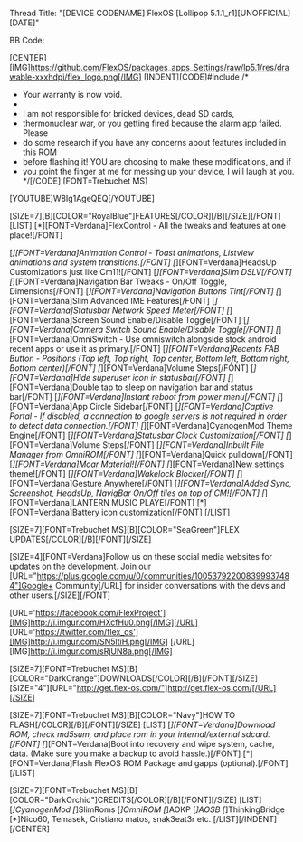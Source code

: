 Thread Title: "[DEVICE CODENAME] FlexOS [Lollipop 5.1.1_r1][UNOFFICIAL][DATE]"

BB Code:

[CENTER][IMG]https://github.com/FlexOS/packages_apps_Settings/raw/lp5.1/res/drawable-xxxhdpi/flex_logo.png[/IMG] 
[INDENT][CODE]#include
/*
* Your warranty is now void.
*
* I am not responsible for bricked devices, dead SD cards,
* thermonuclear war, or you getting fired because the alarm app failed. Please
* do some research if you have any concerns about features included in this ROM
* before flashing it! YOU are choosing to make these modifications, and if
* you point the finger at me for messing up your device, I will laugh at you.
*/[/CODE]
[FONT=Trebuchet MS]

[YOUTUBE]W8Ig1AgeQEQ[/YOUTUBE]

[SIZE=7][B][COLOR="RoyalBlue"]FEATURES[/COLOR][/B][/SIZE][/FONT]
[LIST]
[*][FONT=Verdana]FlexControl - All the tweaks and features at one place![/FONT]

[*][FONT=Verdana]Animation Control - Toast animations, Listview animations and system transitions.[/FONT]
[*][FONT=Verdana]HeadsUp Customizations just like Cm11![/FONT]
[*][FONT=Verdana]Slim DSLV[/FONT]
[*][FONT=Verdana]Navigation Bar Tweaks - On/Off Toggle, Dimensions[/FONT]
[*][FONT=Verdana]Navigation Buttons Tint[/FONT]
[*][FONT=Verdana]Slim Advanced IME Features[/FONT]
[*][FONT=Verdana]Statusbar Network Speed Meter[/FONT]
[*][FONT=Verdana]Screen Sound  Enable/Disable Toggle[/FONT]
[*][FONT=Verdana]Camera Switch Sound Enable/Disable Toggle[/FONT]
[*][FONT=Verdana]OmniSwitch - Use omniswitch alongside stock android recent apps or use it as primary.[/FONT]
[*][FONT=Verdana]Recents FAB Button - Positions (Top left, Top right, Top center, Bottom left, Bottom right, Bottom center)[/FONT]
[*][FONT=Verdana]Volume Steps[/FONT]
[*][FONT=Verdana]Hide superuser icon in statusbar[/FONT]
[*][FONT=Verdana]Double tap to sleep on navigation bar and status bar[/FONT]
[*][FONT=Verdana]Instant reboot from power menu[/FONT]
[*][FONT=Verdana]App Circle Sidebar[/FONT]
[*][FONT=Verdana]Captive Portal - If disabled, a connection to google servers is not required in order to detect data connection.[/FONT]
[*][FONT=Verdana]CyanogenMod Theme Engine[/FONT]
[*][FONT=Verdana]Statusbar Clock Customization[/FONT]
[*][FONT=Verdana]Volume Steps[/FONT]
[*][FONT=Verdana]Inbuilt File Manager from OmniROM[/FONT]
[*][FONT=Verdana]Quick pulldown[/FONT]
[*][FONT=Verdana]Moar Material![/FONT]
[*][FONT=Verdana]New settings theme![/FONT]
[*][FONT=Verdana]Wakelock Blocker[/FONT]
[*][FONT=Verdana]Gesture Anywhere[/FONT]
[*][FONT=Verdana]Added Sync, Screenshot, HeadsUp, NavigBar On/Off tiles on top of CM![/FONT]
[*][FONT=Verdana]LANTERN MUSIC PLAYE[/FONT]
[*][FONT=Verdana]Battery icon customization[/FONT]
[/LIST]

[SIZE=7][FONT=Trebuchet MS][B][COLOR="SeaGreen"]FLEX UPDATES[/COLOR][/B][/FONT][/SIZE]

[SIZE=4][FONT=Verdana]Follow us on these social media websites for updates on the development. Join our [URL="https://plus.google.com/u/0/communities/100537922008399937484"]Google+ Community[/URL] for insider conversations with the devs and other users.[/SIZE][/FONT]

[URL='https://facebook.com/FlexProject'][IMG]http://i.imgur.com/HXcfHu0.png[/IMG][/URL] [URL='https://twitter.com/flex_os'][IMG]http://i.imgur.com/SN5ltiH.png[/IMG] [/URL][IMG]http://i.imgur.com/sRjUN8a.png[/IMG] 

[SIZE=7][FONT=Trebuchet MS][B][COLOR="DarkOrange"]DOWNLOADS[/COLOR][/B][/FONT][/SIZE]
[SIZE="4"][URL="http://get.flex-os.com/"]http://get.flex-os.com/[/URL][/SIZE]

[SIZE=7][FONT=Trebuchet MS][B][COLOR="Navy"]HOW TO FLASH[/COLOR][/B][/FONT][/SIZE]
[LIST]
[*][FONT=Verdana]Download ROM, check md5sum, and place rom in your internal/external sdcard.[/FONT]
[*][FONT=Verdana]Boot into recovery and wipe system, cache, data. (Make sure you make a backup to avoid hassle.)[/FONT]
[*][FONT=Verdana]Flash FlexOS ROM Package and gapps (optional).[/FONT]
[/LIST]

[SIZE=7][FONT=Trebuchet MS][B][COLOR="DarkOrchid"]CREDITS[/COLOR][/B][/FONT][/SIZE]
[LIST]
[*]CyanogenMod
[*]SlimRoms
[*]OmniROM
[*]AOKP
[*]AOSB
[*]ThinkingBridge
[*]Nico60, Temasek, Cristiano matos, snak3eat3r etc.
[/LIST][/INDENT][/CENTER]
